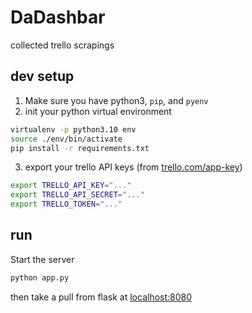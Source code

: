 # DaDashbar

collected trello scrapings

## dev setup

1. Make sure you have python3, `pip`, and `pyenv`
2. init your python virtual environment
  ```bash
  virtualenv -p python3.10 env
  source ./env/bin/activate
  pip install -r requirements.txt
  ```
3. export your trello API keys (from [trello.com/app-key](https://trello.com/app-key))
  
  ```bash
  export TRELLO_API_KEY="..."
  export TRELLO_API_SECRET="..."
  export TRELLO_TOKEN="..."
  ```

## run

Start the server

```bash
python app.py
```

then take a pull from flask at [localhost:8080](http://localhost:8080)
